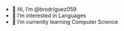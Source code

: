 - 👋 Hi, I’m @brodriguez059
- 👀 I’m interested in Languages
- 🌱 I’m currently learning Computer Science

<!---
brodriguez059/brodriguez059 is a ✨ special ✨ repository because its `README.md` (this file) appears on your GitHub profile.
You can click the Preview link to take a look at your changes.
--->
